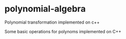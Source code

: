 # polynomial-algebra
Polynomial transformation implemented on c++

Some basic operations for polynoms implemented on C++
